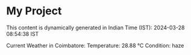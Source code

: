 # My Project

This content is dynamically generated in Indian Time (IST): 2024-03-28 08:54:38 IST


Current Weather in Coimbatore:
Temperature: 28.88 °C
Condition: haze
